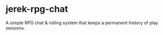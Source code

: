 jerek-rpg-chat
==============

A simple RPG chat &amp; rolling system that keeps a permanent history of play sessions.
